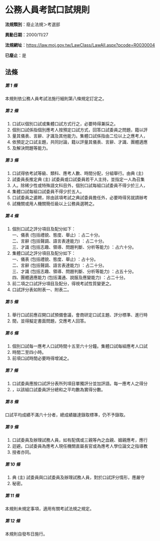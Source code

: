 # 公務人員考試口試規則

**法規類別**：廢止法規＞考選部

**異動日期**：2000/11/27  

**法規網址**：https://law.moj.gov.tw/LawClass/LawAll.aspx?pcode=R0030004

**已廢止**：是



## 法條
##### 第 1 條
本規則依公務人員考試法施行細則第八條規定訂定之。

##### 第 2 條
1. 口試以個別口試或集體口試方式行之，必要時得兼採之。
1. 個別口試係指個別應考人按預定口試方式，回答口試委員之問題，籍以評
1. 量其儀表、言辭、才識及其他能力。集體口試係指由二位以上之應考人，
1. 依預定之口試主題，共同討論，籍以評量其儀表、言辭、才識、團體適應
1. 及解決問題等能力。

##### 第 3 條
1. 口試得依考試等級、類科、應考人數、時間分配，分組舉行。由典 (主)
1. 試委員長推定典 (主) 試委員或口試委員若干人主持，並指定一人為召集
1. 人。除稀少性或特殊語文科目外，個別口試每組口試委員不得少於三人，
1. 集體口試每組口試委員不得少於五人。
1. 口試委員之遴聘，除由該項考試之典試委員擔任外，必要時得另就請辦考
1. 試機關或用人機關簡任級以上公務員選聘之。

##### 第 4 條
1. 個別口試之評分項目及配分如下：  
一、儀表 (包括禮貌、態度、舉止) ：占二十分。  
二、言辭 (包括聲調、語言表達能力) ：占二十分。  
三、才識 (包括志趣、領導、問題判斷、分析等能力) ：占六十分。
1. 集體口試之評分項目及配分如下：  
一、儀表 (包括禮貌、態度、舉止) ：占十分。  
二、言辭 (包括聲調、語言表達能力) ：占二十分。  
三、才識 (包括志趣、領導、問題判斷、分析等能力) ：占五十分。  
四、團體適應能力 (包括溝通、說服及應變能力) ：占二十分。
1. 前二項之口試評分項目及配分，得視考試性質變更之。
1. 口試評分表如附表一、附表二。

##### 第 5 條
1. 舉行口試前應召開口試預備會議，會商研定口試主題、評分標準、進行時
1. 間，並得擬定書面問題，交應考人回答。

##### 第 6 條
1. 個別口試每一應考人口試時間十五至六十分鐘。集體口試每組應考人口試
1. 時間二至四小時。
1. 前項口試時間必要時得增減之。

##### 第 7 條
1. 口試委員應按口試評分表所列項目單獨評分並加評語。每一應考人之得分
1. ，以該組口試委員評分總和之平均數為實得分數。

##### 第 8 條
口試平均成績不滿六十分者，總成績雖達錄取標準，仍不予錄取。

##### 第 9 條
1. 口試委員及辦理試務人員，如有配偶或三親等內之血親、姻親應考，應行
1. 迴避。口試委員為應考人現任機關直屬長官或為應考人學位論文之指導教
1. 授者亦同。

##### 第 10 條
1. 典 (主) 試委員與口試委員及辦理試務人員，對於口試評分情形，應嚴守
1. 秘密。

##### 第 11 條
本規則未規定事項，適用有關考試法規之規定。

##### 第 12 條
本規則自發布日施行。


